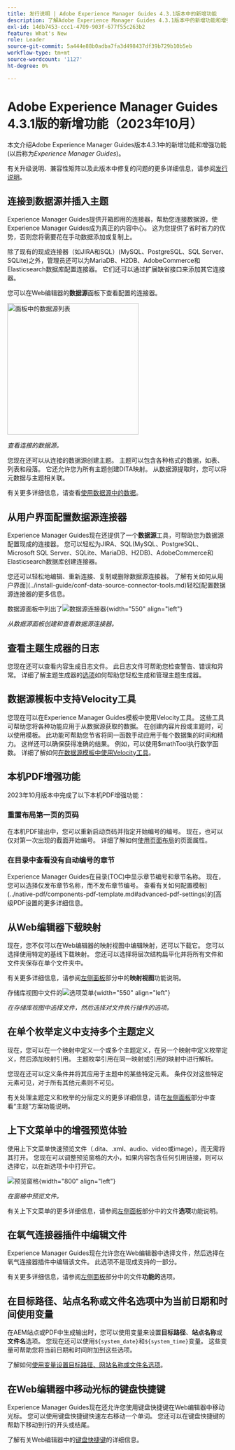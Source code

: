 ```yaml
---
title: 发行说明 | Adobe Experience Manager Guides 4.3.1版本中的新增功能
description: 了解Adobe Experience Manager Guides 4.3.1版本中的新增功能和增强功能
exl-id: 14db7453-ccc1-4709-903f-677f55c263b2
feature: What's New
role: Leader
source-git-commit: 5a444e88b0adba7fa3d498437df39b729b10b5eb
workflow-type: tm+mt
source-wordcount: '1127'
ht-degree: 0%

---
```


# Adobe Experience Manager Guides 4.3.1版的新增功能（2023年10月）

本文介绍Adobe Experience Manager Guides版本4.3.1中的新增功能和增强功能(以后称为&#x200B;*Experience Manager Guides*)。

有关升级说明、兼容性矩阵以及此版本中修复的问题的更多详细信息，请参阅[发行说明](./release-notes-4-3-1.md)。

## 连接到数据源并插入主题

Experience Manager Guides提供开箱即用的连接器，帮助您连接数据源，使Experience Manager Guides成为真正的内容中心。 这为您提供了省时省力的优势，否则您将需要花在手动数据添加或复制上。

除了现有的现成连接器（如JIRA和SQL）(MySQL、PostgreSQL、SQL Server、SQLite)之外，管理员还可以为MariaDB、H2DB、AdobeCommerce和Elasticsearch数据库配置连接器。 它们还可以通过扩展缺省接口来添加其它连接器。

您可以在Web编辑器的&#x200B;**数据源**&#x200B;面板下查看配置的连接器。

<img src="assets/data-sources.png" alt="面板中的数据源列表" width="300">

*查看连接的数据源。*

您现在还可以从连接的数据源创建主题。 主题可以包含各种格式的数据，如表、列表和段落。 它还允许您为所有主题创建DITA映射。 从数据源提取时，您可以将元数据与主题相关联。

有关更多详细信息，请查看[使用数据源中的数据](../user-guide/web-editor-content-snippet.md)。

## 从用户界面配置数据源连接器

Experience Manager Guides现在还提供了一个&#x200B;**数据源**&#x200B;工具，可帮助您为数据源配置现成的连接器。 您可以轻松为JIRA、SQL(MySQL、PostgreSQL、Microsoft SQL Server、SQLite、MariaDB、H2DB)、AdobeCommerce和Elasticsearch数据库创建连接器。

您还可以轻松地编辑、重新连接、复制或删除数据源连接器。 了解有关如何从用户界面](../install-guide/conf-data-source-connector-tools.md)轻松[配置数据源连接器的更多信息。

数据源面板中列出了![数据源连接器](assets/data-sources-create-window.png){width="550" align="left"}

*从数据源面板创建和查看数据源连接器。*

## 查看主题生成器的日志

您现在还可以查看内容生成日志文件。 此日志文件可帮助您检查警告、错误和异常。  详细了解主题生成器的[选项](../user-guide/web-editor-content-snippet.md#options-for-a-topic-generator)如何帮助您轻松生成和管理主题生成器。

## 数据源模板中支持Velocity工具

您现在可以在Experience Manager Guides模板中使用Velocity工具。 这些工具可帮助您将各种功能应用于从数据源获取的数据。 在创建内容片段或主题时，可以使用模板。 此功能可帮助您节省将同一函数手动应用于每个数据集的时间和精力。  这样还可以确保获得准确的结果。
例如，可以使用$mathTool执行数学函数。
详细了解如何[在数据源模板中使用Velocity工具](../user-guide/web-editor-content-snippet.md#use-velocity-tools)。


## 本机PDF增强功能

2023年10月版本中完成了以下本机PDF增强功能：

### 重置布局第一页的页码

在本机PDF输出中，您可以重新启动页码并指定开始编号的编号。 现在，也可以仅对第一次出现的截面开始编号。
详细了解如何[使用页面布局](../native-pdf/design-page-layout.md#page-props-page-layout)的页面属性。


### 在目录中查看没有自动编号的章节

Experience Manager Guides在目录(TOC)中显示章节编号和章节名称。 现在，您可以选择仅发布章节名称，而不发布章节编号。 查看有关如何配置模板](../native-pdf/components-pdf-template.md#advanced-pdf-settings)的[高级PDF设置的更多详细信息。

## 从Web编辑器下载映射

现在，您不仅可以在Web编辑器的映射视图中编辑映射，还可以下载它。 您可以选择使用特定的基线下载映射。 您还可以选择将层次结构扁平化并将所有文件和文件夹保存在单个文件夹中。

有关更多详细信息，请参阅[左侧面板](../user-guide/web-editor-features.md#id2051EA0M0HS)部分中的&#x200B;**映射视图**&#x200B;功能说明。

存储库视图中文件的![选项菜单](assets/options-menu-repo-view-file-level-2310.png){width="550" align="left"}

*在存储库视图中选择文件，然后选择对文件执行操作的选项。*


## 在单个枚举定义中支持多个主题定义

现在，您可以在一个映射中定义一个或多个主题定义，在另一个映射中定义枚举定义，然后添加映射引用。 主题枚举引用在同一映射或引用的映射中进行解析。

您现在还可以定义条件并将其应用于主题中的某些特定元素。  条件仅对这些特定元素可见，对于所有其他元素则不可见。

有关处理主题定义和枚举的分层定义的更多详细信息，请在[左侧面板](../user-guide/web-editor-features.md#id2051EA0M0HS)部分中查看“主题”方案功能说明。




## 上下文菜单中的增强预览体验

使用上下文菜单快速预览文件（.dita、.xml、audio、video或image），而无需将其打开。 您现在可以调整预览窗格的大小，如果内容包含任何引用链接，则可以选择它，以在新选项卡中打开它。

![预览窗格](assets/quick-preview_cs.png){width="800" align="left"}

*在窗格中预览文件。*

有关上下文菜单的更多详细信息，请参阅[左侧面板](../user-guide/web-editor-features.md#id2051EA0M0HS)部分中的文件&#x200B;**选项**&#x200B;功能说明。

## 在氧气连接器插件中编辑文件

Experience Manager Guides现在允许您在Web编辑器中选择文件，然后选择在氧气连接器插件中编辑该文件。 此选项不是现成支持的一部分。

有关更多详细信息，请参阅[左侧面板](../user-guide/web-editor-features.md#id2051EA0M0HS)部分中的文件&#x200B;**功能的**&#x200B;选项。

## 在目标路径、站点名称或文件名选项中为当前日期和时间使用变量

在AEM站点或PDF中生成输出时，您可以使用变量来设置&#x200B;**目标路径**、**站点名称**&#x200B;或&#x200B;**文件名**&#x200B;选项。 您现在还可以使用`${system_date}`和`${system_time}`变量。 这些变量可帮助您将当前日期和时间附加到这些选项。

了解如何[使用变量设置目标路径、网站名称或文件名选项](../user-guide/generate-output-use-variables.md)。


## 在Web编辑器中移动光标的键盘快捷键

Experience Manager Guides现在还允许您使用键盘快捷键在Web编辑器中移动光标。 您可以使用键盘快捷键快速左右移动一个单词。 您还可以在键盘快捷键的帮助下移动到行的开头或结尾。

了解有关Web编辑器中的[键盘快捷键](../user-guide/web-editor-keyboard-shortcuts.md)的详细信息。
